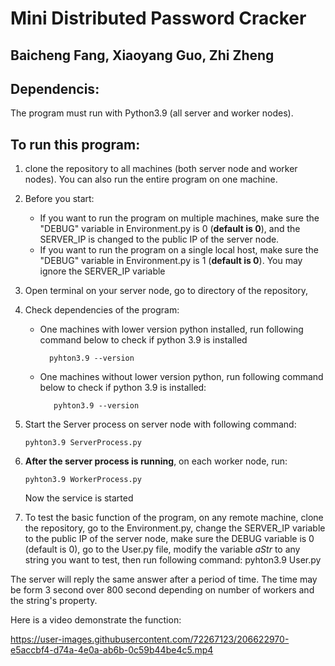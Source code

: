 # Mini Distributed Password Cracker

## Baicheng Fang, Xiaoyang Guo, Zhi Zheng

## Dependencis:

The program must run with Python3.9 (all server and worker nodes).

## To run this program:

1.  clone the repository to all machines (both server node and worker nodes). You can also run the entire program on one machine.
2.  Before you start:
    - If you want to run the program on multiple machines, make sure the "DEBUG" variable in Environment.py is 0 (**default is 0**), and the SERVER_IP is changed to the public IP of the server node.
    - If you want to run the program on a single local host, make sure the "DEBUG" variable in Environment.py is 1 (**default is 0**). You may ignore the SERVER_IP variable
3.  Open terminal on your server node, go to directory of the repository,
4.  Check dependencies of the program:

    - One machines with lower version python installed, run following command below to check if python 3.9 is installed

            pyhton3.9 --version

    - One machines without lower version python, run following command below to check if python 3.9 is installed:

             pyhton3.9 --version

5.  Start the Server process on server node with following command:

        pyhton3.9 ServerProcess.py

6.  **After the server process is running**, on each worker node, run:

        pyhton3.9 WorkerProcess.py

    Now the service is started
7. To test the basic function of the program, on any remote machine, clone the repository, go to the Environment.py, change the SERVER_IP  variable to the public IP of the server node, make sure the DEBUG variable is 0 (default is 0), go to the User.py file, modify the variable _aStr_ to any string you want to test, then run following command:
        pyhton3.9 User.py
        
The server will reply the same answer after a period of time. The time may be form 3 second over 800 second depending on number of workers and the string's property. 

Here is a video demonstrate the function:

https://user-images.githubusercontent.com/72267123/206622970-e5accbf4-d74a-4e0a-ab6b-0c59b44be4c5.mp4

